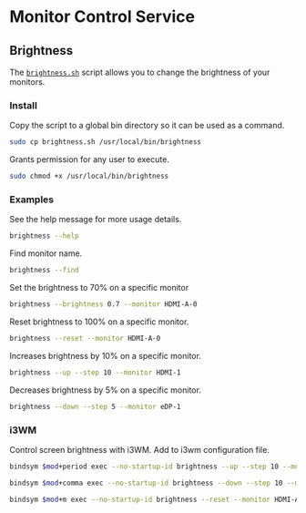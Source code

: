 # Monitor Control Service 

## Brightness

The [`brightness.sh`](./brightness.sh) script allows you to change the brightness of your monitors.

### Install

Copy the script to a global bin directory so it can be used as a command.

```bash
sudo cp brightness.sh /usr/local/bin/brightness
```

Grants permission for any user to execute.
```bash
sudo chmod +x /usr/local/bin/brightness
```

### Examples

See the help message for more usage details.

```bash
brightness --help
```

Find monitor name.
```bash
brightness --find
```

Set the brightness to 70% on a specific monitor 
```bash
brightness --brightness 0.7 --monitor HDMI-A-0
```

Reset brightness to 100% on a specific monitor.
```bash
brightness --reset --monitor HDMI-A-0
```

Increases brightness by 10% on a specific monitor.

```bash
brightness --up --step 10 --monitor HDMI-1
```

Decreases brightness by 5% on a specific monitor.

```bash
brightness --down --step 5 --monitor eDP-1
```

### i3WM

Control screen brightness with i3WM. Add to i3wm configuration file.

```bash
bindsym $mod+period exec --no-startup-id brightness --up --step 10 --monitor HDMI-A-0
```
```bash
bindsym $mod+comma exec --no-startup-id brightness --down --step 10 --monitor HDMI-A-0
```
```bash
bindsym $mod+m exec --no-startup-id brightness --reset --monitor HDMI-A-0
```
